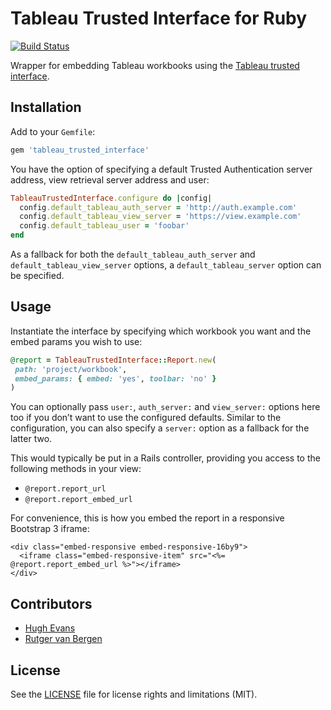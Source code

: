 # Tableau Trusted Interface for Ruby

[![Build Status](https://travis-ci.org/hughevans/tableau_trusted_interface.svg?branch=master)](https://travis-ci.org/hughevans/tableau_trusted_interface)

Wrapper for embedding Tableau workbooks using the [Tableau trusted interface](http://onlinehelp.tableau.com/current/server/en-us/help.htm#trusted_auth_how.htm).

## Installation

Add to your `Gemfile`:

```ruby
gem 'tableau_trusted_interface'
```

You have the option of specifying a default Trusted Authentication server address, view retrieval server address and user:

```ruby
TableauTrustedInterface.configure do |config|
  config.default_tableau_auth_server = 'http://auth.example.com'
  config.default_tableau_view_server = 'https://view.example.com'
  config.default_tableau_user = 'foobar'
end
```

As a fallback for both the `default_tableau_auth_server` and `default_tableau_view_server` options, a `default_tableau_server` option can be specified.

## Usage

Instantiate the interface by specifying which workbook you want and the embed params you wish to use:

```ruby
@report = TableauTrustedInterface::Report.new(
 path: 'project/workbook',
 embed_params: { embed: 'yes', toolbar: 'no' }
)
```

You can optionally pass `user:`, `auth_server:` and `view_server:` options here too if you don’t want to use the configured defaults. Similar to the configuration, you can also specify a `server:` option as a fallback for the latter two.

This would typically be put in a Rails controller, providing you access to the following methods in your view:

- `@report.report_url`
- `@report.report_embed_url`

For convenience, this is how you embed the report in a responsive Bootstrap 3 iframe:

```erb
<div class="embed-responsive embed-responsive-16by9">
  <iframe class="embed-responsive-item" src="<%= @report.report_embed_url %>"></iframe>
</div>
```

## Contributors

- [Hugh Evans](https://github.com/hughevans)
- [Rutger van Bergen](https://github.com/rbergen)

## License

See the [LICENSE](LICENSE) file for license rights and limitations (MIT).
